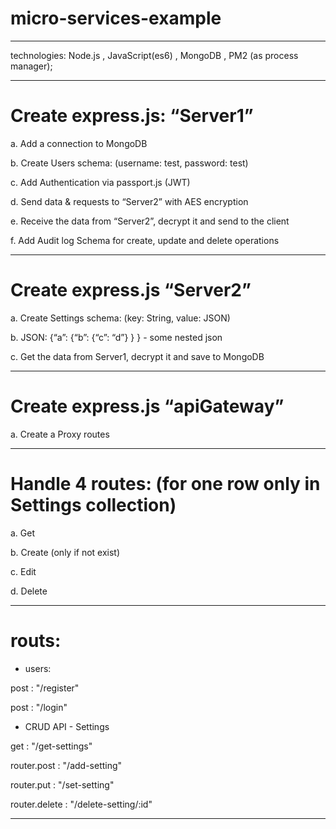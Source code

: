 # micro-services-example

---

technologies: Node.js , JavaScript(es6) , MongoDB , PM2 (as process manager);

---

# Create express.js: “Server1”

a. Add a connection to MongoDB

b. Create Users schema: (username: test, password: test)

c. Add Authentication via passport.js (JWT)

d. Send data & requests to “Server2” with AES encryption

e. Receive the data from “Server2”, decrypt it and send to the client

f. Add Audit log Schema for create, update and delete operations

---

# Create express.js “Server2”

a. Create Settings schema: (key: String, value: JSON)

b. JSON: {“a”: {“b”: {“c”: “d”} } } - some nested json

c. Get the data from Server1, decrypt it and save to MongoDB

---

# Create express.js “apiGateway”

a. Create a Proxy routes

---

# Handle 4 routes: (for one row only in Settings collection)

a. Get

b. Create (only if not exist)

c. Edit

d. Delete

---

# routs:

- users:

post : "/register"

post : "/login"

- CRUD API - Settings

get : "/get-settings"

router.post : "/add-setting"

router.put : "/set-setting"

router.delete : "/delete-setting/:id"

---
